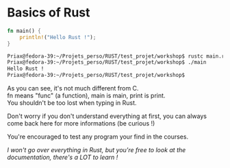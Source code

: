 # Basics of Rust
```rs
fn main() {
    println!("Hello Rust !");
}
```

```bash
Priax@fedora-39:~/Projets_perso/RUST/test_projet/workshop$ rustc main.rs
Priax@fedora-39:~/Projets_perso/RUST/test_projet/workshop$ ./main
Hello Rust !
Priax@fedora-39:~/Projets_perso/RUST/test_projet/workshop$
```

As you can see, it's not much different from C.<br>
fn means "func" (a function), main is main, print is print.
<br> You shouldn't be too lost when typing in Rust.

Don't worry if you don't understand everything at first, you can always come back here for more informations (be curious !)

You're encouraged to test any program your find in the courses.

*I won't go over everything in Rust, but you're free to look at the documentation, there's a LOT to learn !*
